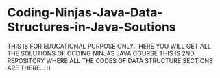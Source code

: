 # Coding-Ninjas-Java-Data-Structures-in-Java-Soutions
THIS IS FOR EDUCATIONAL PURPOSE ONLY..
HERE YOU WILL GET ALL THE SOLUTIONS OF CODING NINJAS JAVA COURSE
THIS IS 2ND REPOSITORY WHERE ALL THE CODES OF DATA STRUCTURE SECTIONS ARE THERE...
:)
